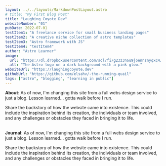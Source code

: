 ```yaml
---
layout: ../../layouts/MarkdownPostLayout.astro
# title: "My First Blog Post"
title: "Laughing Coyote Dev"
websiteNumber: "01"
pubDate: 2022-07-01
testItem1: "A freelance service for small business landing pages"
testItem2: "A creative niche collection of astro templates"
testItem3: "Astro framework with JS"
testItem4: "testItem4"
author: "Astro Learner"
image:
  url: "https://dl.dropboxusercontent.com/scl/fi/g23z3n6u9joennznyqxc4/lc-9-20-24.png?rlkey=q75joo6od6ixkfoxr9q57kfkb&st=nb5wvp4s&dl=0"
  alt: "The Astro logo on a dark background with a pink glow."
websiteUrl: "https://laughingcoyote.dev"
githubUrl: "https://github.com/elsahv/-the-running-quail"
tags: ["astro", "blogging", "learning in public"]
---
```


**About**: As of now, I'm changing this site from a full webs design service to just a blog. Lesson learned... gotta walk before I run.

Share the backstory of how the website came into existence. This could include the inspiration behind its creation, the individuals or team involved, and any challenges or obstacles they faced in bringing it to life.
<br><br>

**Journal**: As of now, I'm changing this site from a full webs design service to just a blog. Lesson learned... gotta walk before I run.

Share the backstory of how the website came into existence. This could include the inspiration behind its creation, the individuals or team involved, and any challenges or obstacles they faced in bringing it to life.

